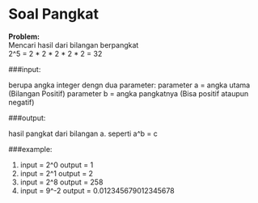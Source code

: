 # Soal Pangkat

<b>Problem:</b><br>
Mencari hasil dari bilangan berpangkat <br>
2^5 = 2 * 2 * 2 * 2 * 2 = 32
<br>

###input:

berupa angka integer dengn dua parameter:
parameter a = angka utama (Bilangan Positif)
parameter b = angka pangkatnya (Bisa positif ataupun negatif)
<br>

###output:

hasil pangkat dari bilangan a. seperti a^b = c
<br>

###example:

1. input = 2^0      output = 1
2. input = 2^1      output = 2
3. input = 2^8      output = 258
4. input = 9^-2     output = 0.012345679012345678

